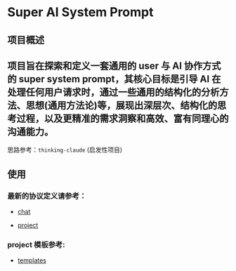 # Super AI System Prompt

## 项目概述

  项目旨在探索和定义一套通用的 user 与 AI 协作方式的 super system prompt，其核心目标是引导 AI 在处理任何用户请求时，通过一些通用的结构化的分析方法、思想(通用方法论)等，展现出深层次、结构化的思考过程，以及更精准的需求洞察和高效、富有同理心的沟通能力。
---

思路参考：`thinking-claude` (启发性项目)

## 使用

### 最新的协议定义请参考：

- [chat](./prompt/thinking.chat.xml) 

- [project](./prompt/thinking.project.xml) 

### project 模板参考:

- [templates](./templates/)